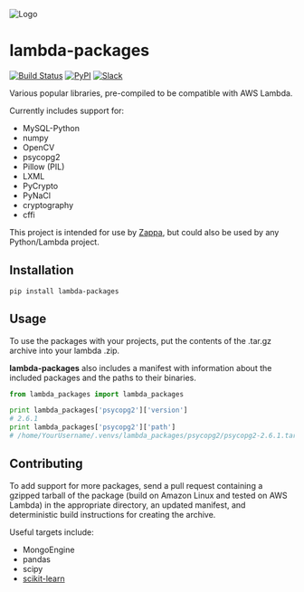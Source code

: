 ![Logo](http://i.imgur.com/AlmKP2q.png)

# lambda-packages 
[![Build Status](https://travis-ci.org/Miserlou/lambda-packages.svg)](https://travis-ci.org/Miserlou/lambda-packages) 
[![PyPI](https://img.shields.io/pypi/v/lambda-packages.svg)](https://pypi.python.org/pypi/lambda-packages)
[![Slack](https://img.shields.io/badge/chat-slack-ff69b4.svg)](https://slackautoinviter.herokuapp.com/)

Various popular libraries, pre-compiled to be compatible with AWS Lambda.

Currently includes support for:

* MySQL-Python
* numpy 
* OpenCV 
* psycopg2
* Pillow (PIL) 
* LXML 
* PyCrypto 
* PyNaCl
* cryptography
* cffi

This project is intended for use by [Zappa](https://github.com/Miserlou/Zappa), but could also be used by any Python/Lambda project.

## Installation

    pip install lambda-packages

## Usage

To use the packages with your projects, put the contents of the .tar.gz archive into your lambda .zip.

**lambda-packages** also includes a manifest with information about the included packages and the paths to their binaries.

```python
from lambda_packages import lambda_packages

print lambda_packages['psycopg2']['version'] 
# 2.6.1
print lambda_packages['psycopg2']['path'] 
# /home/YourUsername/.venvs/lambda_packages/psycopg2/psycopg2-2.6.1.tar.gz
```

## Contributing

To add support for more packages, send a pull request containing a gzipped tarball of the package (build on Amazon Linux and tested on AWS Lambda) in the appropriate directory, an updated manifest, and deterministic build instructions for creating the archive.

Useful targets include:

* MongoEngine
* pandas
* scipy
* [scikit-learn](https://serverlesscode.com/post/deploy-scikitlearn-on-lamba/)
